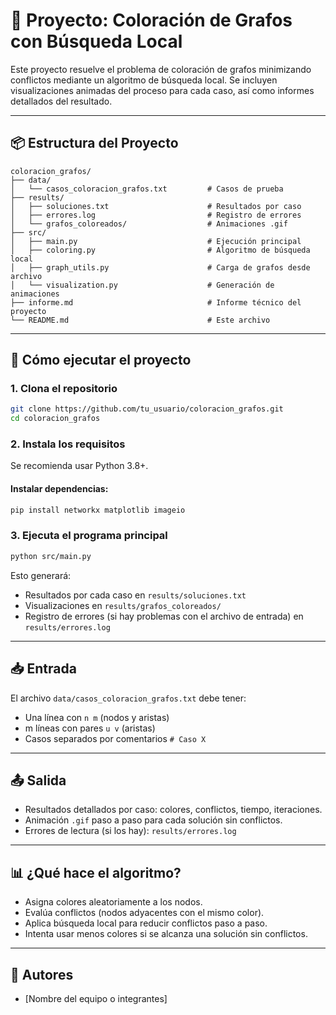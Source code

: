 # 🎨 Proyecto: Coloración de Grafos con Búsqueda Local

Este proyecto resuelve el problema de coloración de grafos minimizando conflictos mediante un algoritmo de búsqueda local. Se incluyen visualizaciones animadas del proceso para cada caso, así como informes detallados del resultado.

---

## 📦 Estructura del Proyecto

```
coloracion_grafos/
├── data/
│   └── casos_coloracion_grafos.txt         # Casos de prueba
├── results/
│   ├── soluciones.txt                      # Resultados por caso
│   ├── errores.log                         # Registro de errores
│   └── grafos_coloreados/                  # Animaciones .gif
├── src/
│   ├── main.py                             # Ejecución principal
│   ├── coloring.py                         # Algoritmo de búsqueda local
│   ├── graph_utils.py                      # Carga de grafos desde archivo
│   └── visualization.py                    # Generación de animaciones
├── informe.md                              # Informe técnico del proyecto
└── README.md                               # Este archivo
```

---

## 🚀 Cómo ejecutar el proyecto

### 1. Clona el repositorio
```bash
git clone https://github.com/tu_usuario/coloracion_grafos.git
cd coloracion_grafos
```

### 2. Instala los requisitos
Se recomienda usar Python 3.8+.

#### Instalar dependencias:
```bash
pip install networkx matplotlib imageio
```

### 3. Ejecuta el programa principal
```bash
python src/main.py
```

Esto generará:
- Resultados por cada caso en `results/soluciones.txt`
- Visualizaciones en `results/grafos_coloreados/`
- Registro de errores (si hay problemas con el archivo de entrada) en `results/errores.log`

---

## 📥 Entrada

El archivo `data/casos_coloracion_grafos.txt` debe tener:
- Una línea con `n m` (nodos y aristas)
- m líneas con pares `u v` (aristas)
- Casos separados por comentarios `# Caso X`

---

## 📤 Salida

- Resultados detallados por caso: colores, conflictos, tiempo, iteraciones.
- Animación `.gif` paso a paso para cada solución sin conflictos.
- Errores de lectura (si los hay): `results/errores.log`

---

## 📊 ¿Qué hace el algoritmo?

- Asigna colores aleatoriamente a los nodos.
- Evalúa conflictos (nodos adyacentes con el mismo color).
- Aplica búsqueda local para reducir conflictos paso a paso.
- Intenta usar menos colores si se alcanza una solución sin conflictos.

---

## 🧠 Autores

- [Nombre del equipo o integrantes]
